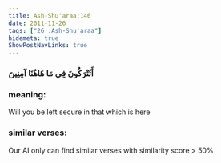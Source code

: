 ```yaml
---
title: Ash-Shu'araa:146
date: 2011-11-26
tags: ["26 .Ash-Shu'araa"]
hidemeta: true 
ShowPostNavLinks: true 
---
```

### أَتُتْرَكُونَ فِي مَا هَاهُنَا آمِنِينَ
### meaning: 
Will you be left secure in that which is here
### similar verses: 

Our AI only can find similar verses with similarity score > 50% 




